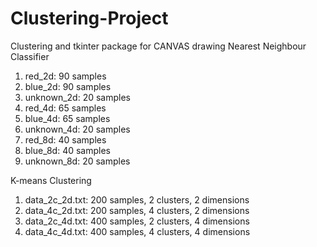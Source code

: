 # Clustering-Project
Clustering and tkinter package for CANVAS drawing
Nearest Neighbour Classifier
  1. red_2d: 90 samples
  2. blue_2d: 90 samples
  3. unknown_2d: 20 samples  
  4. red_4d: 65 samples
  5. blue_4d: 65 samples
  6. unknown_4d: 20 samples  
  7. red_8d: 40 samples
  8. blue_8d: 40 samples
  9. unknown_8d: 20 samples  

K-means Clustering
  1. data_2c_2d.txt: 200 samples, 2 clusters, 2 dimensions
  2. data_4c_2d.txt: 200 samples, 4 clusters, 2 dimensions
  3. data_2c_4d.txt: 400 samples, 2 clusters, 4 dimensions
  4. data_4c_4d.txt: 400 samples, 4 clusters, 4 dimensions
